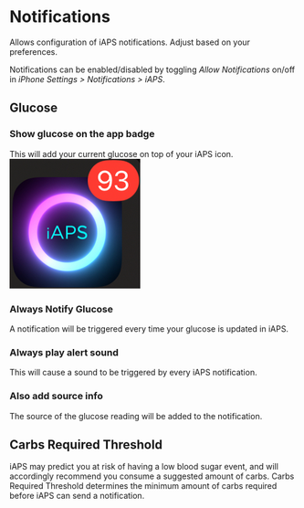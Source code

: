 # Notifications
Allows configuration of iAPS notifications. Adjust based on your preferences.

Notifications can be enabled/disabled by toggling *Allow Notifications* on/off in *iPhone Settings > Notifications > iAPS*.

## Glucose

### Show glucose on the app badge
This will add your current glucose on top of your iAPS icon. \
![badge](img/badge.png)

### Always Notify Glucose
A notification will be triggered every time your glucose is updated in iAPS.

### Always play alert sound
This will cause a sound to be triggered by every iAPS notification.

### Also add source info
The source of the glucose reading will be added to the notification.

## Carbs Required Threshold
iAPS may predict you at risk of having a low blood sugar event, and will accordingly recommend you consume a suggested amount of carbs. Carbs Required Threshold determines the minimum amount of carbs required before iAPS can send a notification. 
